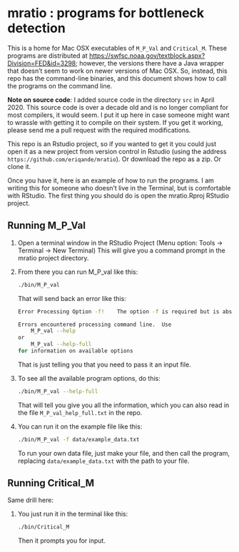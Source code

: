 
# mratio : programs for bottleneck detection

This is a home for Mac OSX executables of `M_P_Val` and `Critical_M`.
These programs are distributed at
<https://swfsc.noaa.gov/textblock.aspx?Division=FED&id=3298>; however,
the versions there have a Java wrapper that doesn’t seem to work on
newer versions of Mac OSX. So, instead, this repo has the command-line
binaries, and this document shows how to call the programs on the
command line.

**Note on source code**: I added source code in the directory `src` in
April 2020. This source code is over a decade old and is no longer
compliant for most compilers, it would seem. I put it up here in case
someone might want to wrassle with getting it to compile on their
system. If you get it working, please send me a pull request with the
required modifications.

This repo is an Rstudio project, so if you wanted to get it you could
just open it as a new project from version control in Rstudio (using the
address `https://github.com/eriqande/mratio`). Or download the repo as a
zip. Or clone it.

Once you have it, here is an example of how to run the programs. I am
writing this for someone who doesn’t live in the Terminal, but is
comfortable with RStudio. The first thing you should do is open the
mratio.Rproj RStudio project.

## Running M_P\_Val

1.  Open a terminal window in the RStudio Project (Menu option: Tools
    -\> Terminal -\> New Terminal) This will give you a command prompt
    in the mratio project directory.

2.  From there you can run M_P\_val like this:

    ``` sh
    ./bin/M_P_val
    ```

    That will send back an error like this:

    ``` sh
    Error Processing Option -f!    The option -f is required but is absent.

    Errors encountered processing command line.  Use
        M_P_val --help
    or
        M_P_val --help-full
    for information on available options
    ```

    That is just telling you that you need to pass it an input file.

3.  To see all the available program options, do this:

    ``` sh
    ./bin/M_P_val --help-full
    ```

    That will tell you give you all the information, which you can also
    read in the file `M_P_val_help_full.txt` in the repo.

4.  You can run it on the example file like this:

    ``` sh
    ./bin/M_P_val -f data/example_data.txt
    ```

    To run your own data file, just make your file, and then call the
    program, replacing `data/example_data.txt` with the path to your
    file.

## Running Critical_M

Same drill here:

1.  You just run it in the terminal like this:

    ``` sh
    ./bin/Critical_M
    ```

    Then it prompts you for input.
